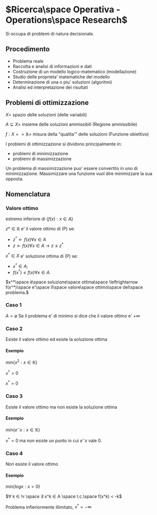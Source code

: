 # $Ricerca\space Operativa - Operations\space Research$

Si occupa di problemi di natura decisionale.

## Procedimento

* Problema reale
* Raccolta e analisi di informazioni e dati
* Costruzione di un modello logico-matematico (modellazione)
* Studio delle proprieta' matematiche del modello
* Determinazione di una o piu' soluzioni (algoritmi)
* Analisi ed interpretazione dei risultati

## Problemi di ottimizzazione

$X =$  spazio delle soluzioni (delle variabili)

$A ⊆ X =$ insieme delle soluzioni ammissibili (Regione ammissibile)

$f: X => ℝ =$ misura della "qualita'" delle soluzioni (Funzione obiettivo)

I problemi di ottimizzazione si dividono principalmente in:

* problemi di minimizzazione
* problemi di massimizzazione 

Un problema di massimizzazione puo' essere convertito in uno di minimizzazione. Massimizzare una funzione vuol dire minimizzare la sua opposta.

## Nomenclatura

### Valore ottimo

estremo inferiore di $\{f(x): x ∈ A\}$

$z* ∈ ℝ$ e' il valore ottimo di (P) se:

* $z^* \leftarrow f(x) ∀ x ∈ A$
* $z \leftarrow f(x) ∀ x ∈ A \rightarrow z \leq z^*$

$x^* ∈ X$ e' soluzione ottima di (P) se:

* $x^* ∈ A;$
* $f(x^*) \leq f(x) ∀ x ∈ A.$

$x^*\space è\space soluzione\space ottima\space \leftrightarrow f(x^*)\space e'\space il\space valore\space ottimo\space del\space problema.$

### Caso 1

$A = ∅$ 
Se il problema e' di minimo si dice che il valore ottimo e' +$\infty$

### Caso 2

Esiste il valore ottimo ed esiste la soluzione ottima

#### Esempio

$min \{{x^2 : x ∈ ℝ\}}$ 

$v^* = 0$

$x^* = 0$

### Caso 3

Esiste il valore ottimo ma non esiste la soluzione ottima

#### Esempio

$min\{{e^-x : x ∈ ℝ\}}$ 

$v^* = 0$ ma non esiste un punto in cui $e^-x$ vale 0.

### Caso 4

Non esiste il valore ottimo

#### Esempio

$min\{{logx : x > 0\}}$   

$∀ k ∈ ℕ \space ∃ x^k ∈ A \space t.c.\space f(x^k) < -k$

Problema infieriormente illimitato, $v^* = -\infty$